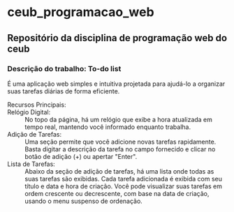 # ceub_programacao_web

## Repositório da disciplina de programação web do ceub

<html>
 <body>
 <div>
    <h3>Descrição do trabalho: To-do list</h3>
    <p>É uma aplicação web simples e intuitiva projetada para ajudá-lo a organizar suas tarefas diárias de forma eficiente.</p>
    <div>
        <dl>
            <dt>Recursos Principais:</dt>
            <dt>Relógio Digital:</dt>
            <dd>No topo da página, há um relógio que exibe a hora atualizada em tempo real, mantendo você informado enquanto trabalha.</dd>
            <dt>Adição de Tarefas:</dt>
            <dd>Uma seção permite que você adicione novas tarefas rapidamente. Basta digitar a descrição da tarefa no campo fornecido e clicar no botão de adição (+) ou apertar "Enter".</dd>
            <dt>Lista de Tarefas:</dt>
            <dd>Abaixo da seção de adição de tarefas, há uma lista onde todas as suas tarefas são exibidas. Cada tarefa adicionada é exibida com seu título e data e hora de criação. Você pode visualizar suas tarefas em ordem crescente ou decrescente, com base na data de criação, usando o menu suspenso de ordenação.</dd>
        </dl>
    </div>
</div>
</body>
</html>

